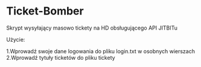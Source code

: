 # Ticket-Bomber

Skrypt wysyłający masowo tickety na HD obsługującego API JITBITu

Użycie:

1.Wprowadź swoje dane logowania do pliku login.txt w osobnych wierszach
2.Wprowadź tytuły ticketów do pliku tickety
